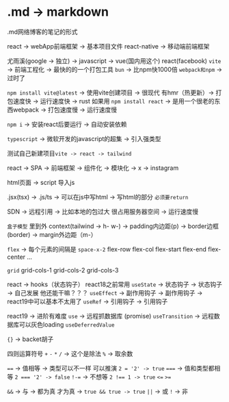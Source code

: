 # .md -> markdown

.md网络博客的笔记的形式

react -> webApp前端框架 -> 基本项目文件
react-native -> 移动端前端框架

尤雨溪(google -> 独立) -> javascript -> vue(国内用这个) react(facebook)
`vite` -> 前端工程化 -> 最快的的一个打包工具
`bun` -> 比npm快1000倍
`webpack和npm` -> 过时了

`npm install vite@latest` -> 使用vite创建项目 -> 很现代 有hmr（热更新）-> 打包速度快 -> 运行速度快 -> rust
如果用 `npm install react` -> 是用一个很老的东西webpack -> 打包速度慢 -> 运行速度慢

`npm i` -> 安装react后要运行 -> 自动安装依赖

`typescript` -> 微软开发的javascript的超集 -> 引入强类型

测试自己新建项目`vite -> react -> tailwind`

react -> SPA -> 前端框架 -> 组件化 -> 模块化 -> x -> instagram

html页面 -> script 导入js

.jsx(tsx) -> .js/ts -> 可以在js中写html -> 写html的部分 `必须要return`

SDN -> 远程引用 -> 比如本地的包过大 很占用服务器空间 -> 运行速度慢

`盒子模型` 里到外 context(tailwind -> h- w-) -> padding内边距(p) -> border边框(border) -> margin外边距（m-）

`flex` -> 每个元素的间隔是 `space-x-2`
flex-row
flex-col
flex-start
flex-end
flex-center
...

`grid`
grid-cols-1
grid-cols-2
grid-cols-3

react -> hooks（状态钩子）
react18之前常用
`useState` -> 状态钩子 -> 状态钩子 -> 自己发展 他还能干嘛？？？
`useEffect` -> 副作用钩子 -> 副作用钩子 -> react19中可以基本不太用了
`useRef` -> 引用钩子 -> 引用钩子

react19 -> 进阶有难度
`use` -> 远程抓数据库 (promise)
`useTransition` -> 远程数据库可以灰色loading
`useDeferredValue`

`{}` -> backet胡子

四则运算符号
`+` `-` `*` `/` -> 这个是除法 `%` -> 取余数

`==` -> 值相等 -> 类型可以不一样 可以推演 `2 = '2' -> true`
`===` -> 值和类型都相等 `2 === '2' -> false`
`!-=` -> 不想等 `2 !== 1 -> true`
`<=`
`>=`

`&&` -> 与 -> 都为真 才为真 -> `true && true -> true`
`||` -> 或
`!` -> 非
